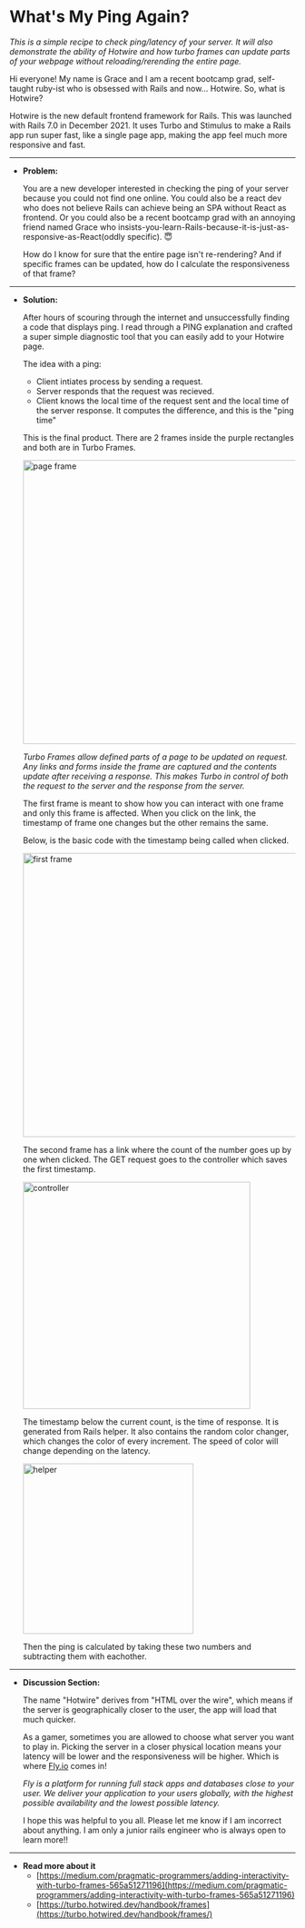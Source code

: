 # What's My Ping Again?

*This is a simple recipe to check ping/latency of your server. It will also demonstrate the ability of Hotwire and how turbo frames can update parts of  your webpage without reloading/rerending the entire page.*


Hi everyone! My name is Grace and I am a recent bootcamp grad, self-taught ruby-ist who is obsessed with Rails and now... Hotwire. So, what is Hotwire?

Hotwire is the new default frontend framework for Rails. This was launched with Rails 7.0 in December 2021. It uses Turbo and Stimulus to make a Rails app run super fast, like a single page app, making the app feel much more responsive and fast.

---

- **Problem:**

  You are a new developer interested in checking the ping of your server because you could not find one online. You could also be a react dev who does not believe Rails can achieve being an SPA without React as frontend. Or you could also be a recent bootcamp grad with an annoying friend named Grace who insists-you-learn-Rails-because-it-is-just-as-responsive-as-React(oddly specific). :innocent:

  How do I know for sure that the entire page isn't re-rendering? And if specific frames can be updated, how do I calculate the responsiveness of that frame?

---

- **Solution:**



  After hours of scouring through the internet and unsuccessfully finding a code that displays ping. I read through a PING explanation and crafted a super simple diagnostic tool that you can easily add to your Hotwire page.

  The idea with a ping:
    - Client intiates process by sending a request.
    - Server responds that the request was recieved.
    - Client knows the local time of the request sent and the local time of the server response. It computes the difference, and this is the "ping time"

  This is the final product. There are 2 frames inside the purple rectangles and both are in Turbo Frames.

  <img src="https://cdn.discordapp.com/attachments/919468128432455700/983967619096903680/aaa.PNG" alt="page frame" width="500">
    
  *Turbo Frames allow defined parts of a page to be updated on request. Any links and forms inside the frame are captured and the contents update after receiving a response. This makes Turbo in control of both the request to the server and the response from the server.*
   
      
  The first frame is meant to show how you can interact with one frame and only this frame is affected. When you click on the link, the timestamp of frame one changes but the other remains the same.

  Below, is the basic code with the timestamp being called when clicked.

  <img src="https://cdn.discordapp.com/attachments/919468128432455700/983899126565572608/aab.PNG" alt="first frame" width="500">


  The second frame has a link where the count of the number goes up by one when clicked. The GET request goes to the controller which saves the first timestamp.

  <img src="https://cdn.discordapp.com/attachments/919468128432455700/983963292374540288/aad.PNG" alt="controller" width="400">


  The timestamp below the current count, is the time of response. It is generated from Rails helper. It also contains the random color changer, which changes the color of every increment. The speed of color will change depending on the latency. 

  <img src="https://cdn.discordapp.com/attachments/919468128432455700/983968215631814666/aae.PNG" alt="helper" width="300">
  
  Then the ping is calculated by taking these two numbers and subtracting them with eachother.


---

- **Discussion Section:**

    The name "Hotwire" derives from "HTML over the wire", which means if the server is geographically closer to the user, the app will load that much quicker.

    As a gamer, sometimes you are allowed to choose what server you want to play in. Picking the server in a closer physical location means your latency will be lower and the responsiveness will be higher. Which is where [Fly.io](https://fly.io/) comes in!

  *Fly is a platform for running full stack apps and databases close to your user. We deliver your application to your users globally, with the highest possible availability and the lowest possible latency.*
    
    I hope this was helpful to you all. Please let me know if I am incorrect about anything. I am only a junior rails engineer who is always open to learn more!!
---

- **Read more about it**
  - [https://medium.com/pragmatic-programmers/adding-interactivity-with-turbo-frames-565a51271196](https://medium.com/pragmatic-programmers/adding-interactivity-with-turbo-frames-565a51271196)
  - [https://turbo.hotwired.dev/handbook/frames](https://turbo.hotwired.dev/handbook/frames/)